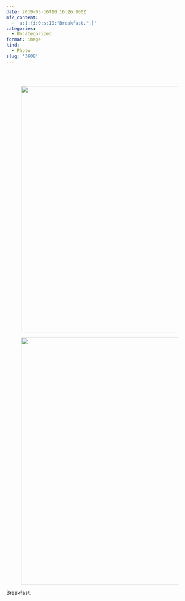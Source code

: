 ```yaml
---
date: 2019-03-16T10:16:26.000Z
mf2_content:
  - 'a:1:{i:0;s:10:"Breakfast.";}'
categories:
  - Uncategorized
format: image
kind:
  - Photo
slug: '3608'
---
```

<section class="response"> <header> </header> 

<div data-carousel-extra='{"blog_id":1,"permalink":"https:\/\/www.yergler.net\/2019\/03\/16\/3608\/"}' id='gallery-36' class='gallery galleryid-3608 gallery-columns-1 gallery-size-large'>
  <figure class='gallery-item'> 
  
  <div class='gallery-icon landscape'>
    <a href='https://www.yergler.net/wp-content/uploads/2019/03/igRIh09w.jpg'><img width="660" height="660" src="https://www.yergler.net/wp-content/uploads/2019/03/igRIh09w-1024x1024.jpg" class="attachment-large size-large u-photo" alt="" loading="lazy" srcset="https://www.yergler.net/wp-content/uploads/2019/03/igRIh09w-1024x1024.jpg 1024w, https://www.yergler.net/wp-content/uploads/2019/03/igRIh09w-150x150.jpg 150w, https://www.yergler.net/wp-content/uploads/2019/03/igRIh09w-300x300.jpg 300w, https://www.yergler.net/wp-content/uploads/2019/03/igRIh09w-768x768.jpg 768w, https://www.yergler.net/wp-content/uploads/2019/03/igRIh09w-800x800.jpg 800w, https://www.yergler.net/wp-content/uploads/2019/03/igRIh09w-50x50.jpg 50w, https://www.yergler.net/wp-content/uploads/2019/03/igRIh09w.jpg 1080w" sizes="(max-width: 660px) 100vw, 660px" data-attachment-id="3609" data-permalink="https://www.yergler.net/2019/03/16/3608/igrih09w/" data-orig-file="https://www.yergler.net/wp-content/uploads/2019/03/igRIh09w.jpg" data-orig-size="1080,1080" data-comments-opened="0" data-image-meta="{&quot;aperture&quot;:&quot;0&quot;,&quot;credit&quot;:&quot;&quot;,&quot;camera&quot;:&quot;&quot;,&quot;caption&quot;:&quot;&quot;,&quot;created_timestamp&quot;:&quot;0&quot;,&quot;copyright&quot;:&quot;&quot;,&quot;focal_length&quot;:&quot;0&quot;,&quot;iso&quot;:&quot;0&quot;,&quot;shutter_speed&quot;:&quot;0&quot;,&quot;title&quot;:&quot;&quot;,&quot;orientation&quot;:&quot;0&quot;}" data-image-title="igRIh09w" data-image-description="" data-image-caption="" data-medium-file="https://www.yergler.net/wp-content/uploads/2019/03/igRIh09w-300x300.jpg" data-large-file="https://www.yergler.net/wp-content/uploads/2019/03/igRIh09w-1024x1024.jpg" /></a>
  </div></figure> <figure class='gallery-item'> 
  
  <div class='gallery-icon landscape'>
    <a href='https://www.yergler.net/wp-content/uploads/2019/03/ig0ENpYB.jpg'><img width="660" height="660" src="https://www.yergler.net/wp-content/uploads/2019/03/ig0ENpYB-1024x1024.jpg" class="attachment-large size-large u-photo" alt="" loading="lazy" srcset="https://www.yergler.net/wp-content/uploads/2019/03/ig0ENpYB-1024x1024.jpg 1024w, https://www.yergler.net/wp-content/uploads/2019/03/ig0ENpYB-150x150.jpg 150w, https://www.yergler.net/wp-content/uploads/2019/03/ig0ENpYB-300x300.jpg 300w, https://www.yergler.net/wp-content/uploads/2019/03/ig0ENpYB-768x768.jpg 768w, https://www.yergler.net/wp-content/uploads/2019/03/ig0ENpYB-800x800.jpg 800w, https://www.yergler.net/wp-content/uploads/2019/03/ig0ENpYB-50x50.jpg 50w, https://www.yergler.net/wp-content/uploads/2019/03/ig0ENpYB.jpg 1080w" sizes="(max-width: 660px) 100vw, 660px" data-attachment-id="3610" data-permalink="https://www.yergler.net/2019/03/16/3608/ig0enpyb/" data-orig-file="https://www.yergler.net/wp-content/uploads/2019/03/ig0ENpYB.jpg" data-orig-size="1080,1080" data-comments-opened="0" data-image-meta="{&quot;aperture&quot;:&quot;0&quot;,&quot;credit&quot;:&quot;&quot;,&quot;camera&quot;:&quot;&quot;,&quot;caption&quot;:&quot;&quot;,&quot;created_timestamp&quot;:&quot;0&quot;,&quot;copyright&quot;:&quot;&quot;,&quot;focal_length&quot;:&quot;0&quot;,&quot;iso&quot;:&quot;0&quot;,&quot;shutter_speed&quot;:&quot;0&quot;,&quot;title&quot;:&quot;&quot;,&quot;orientation&quot;:&quot;0&quot;}" data-image-title="ig0ENpYB" data-image-description="" data-image-caption="" data-medium-file="https://www.yergler.net/wp-content/uploads/2019/03/ig0ENpYB-300x300.jpg" data-large-file="https://www.yergler.net/wp-content/uploads/2019/03/ig0ENpYB-1024x1024.jpg" /></a>
  </div></figure>
</div></section> 

Breakfast.
